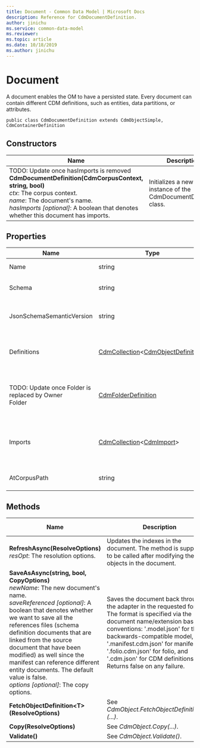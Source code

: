 ```yaml
---
title: Document - Common Data Model | Microsoft Docs
description: Reference for CdmDocumentDefinition.
author: jinichu
ms.service: common-data-model
ms.reviewer: 
ms.topic: article
ms.date: 10/18/2019
ms.author: jinichu
---
```


# Document

A document enables the OM to have a persisted state. Every document can contain different CDM definitions, such as entities, data partitions, or attributes.

```
public class CdmDocumentDefinition extends CdmObjectSimple, CdmContainerDefinition
```

## Constructors
|Name|Description|
|---|---|
|TODO: Update once hasImports is removed<br/>**CdmDocumentDefinition(CdmCorpusContext, string, bool)**<br/>*ctx*: The corpus context.<br/>*name*: The document's name.<br/>*hasImports [optional]*: A boolean that denotes whether this document has imports.|Initializes a new instance of the CdmDocumentDefinition class.|

## Properties
|Name|Type|Description|
|---|---|---|
|Name|string|The document's name.|
|Schema|string|The schema link that points to a validating schema.|
|JsonSchemaSemanticVersion|string|Identifies the version of the OM that supports this file shape.|
|Definitions|[CdmCollection](collection.md)\<[CdmObjectDefinition](cdmobjectdefinition.md)>|The document's definitions - can be any object that implements [CdmObjectDefinition](cdmobjectdefinition.md).|
|TODO: Update once Folder is replaced by Owner<br/>Folder|[CdmFolderDefinition](folder.md)|The document's folder. This property will eventually be replaced by [CdmObject's](cdmobject.md) *Owner* property.|
|Imports|[CdmCollection](collection.md)\<[CdmImport](import.md)>|The list of corpus paths/monikers that denote the CDM objects that need to be imported in order to use the document.|
|AtCorpusPath|string|The corpus path of the object declaration.|

## Methods
|Name|Description|Return Type|
|---|---|---|
|**RefreshAsync(ResolveOptions)**<br />*resOpt*: The resolution options.|Updates the indexes in the document. The method is supposed to be called after modifying the objects in the document.|Task\<bool>|
|**SaveAsAsync(string, bool, CopyOptions)**<br />*newName*: The new document's name.<br/>*saveReferenced [optional]*: A boolean that denotes whether we want to save all the references files (schema definition documents that are linked from the source document that have been modified) as well since the manifest can reference different entity documents. The default value is false.<br/>*options [optional]*: The copy options.|Saves the document back through the adapter in the requested format. The format is specified via the document name/extension based on conventions: '.model.json' for the backwards-compatible model, '.manifest.cdm.json' for manifest, '.folio.cdm.json' for folio, and '.cdm.json' for CDM definitions. Returns false on any failure.|Task\<bool>|
|**FetchObjectDefinition\<T>(ResolveOptions)**|See *CdmObject.FetchObjectDefinition\<T>(...)*.|T|
|**Copy(ResolveOptions)**|See *CdmObject.Copy(...)*.|[CdmObject](cdmobject.md)|
|**Validate()**|See *CdmObject.Validate()*.|bool|

